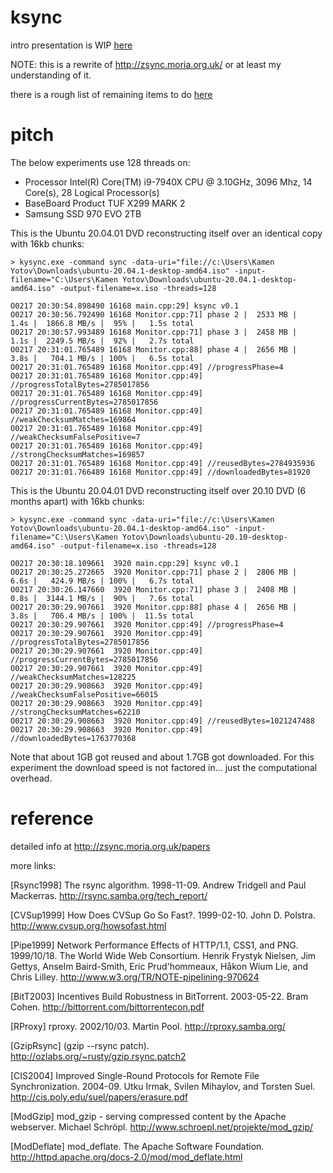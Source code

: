 # ksync

intro presentation is WIP [here](https://www.icloud.com/keynote/0xYX50qkePJ4hi4nuu4fmyNPQ#Untitled)

NOTE: this is a rewrite of http://zsync.moria.org.uk/ or at least my understanding of it.

there is a rough list of remaining items to do [here](todo.md)

# pitch

The below experiments use 128 threads on:
* Processor	Intel(R) Core(TM) i9-7940X CPU @ 3.10GHz, 3096 Mhz, 14 Core(s), 28 Logical Processor(s)
* BaseBoard Product	TUF X299 MARK 2
* Samsung SSD 970 EVO 2TB

This is the Ubuntu 20.04.01 DVD reconstructing itself over an identical copy with 16kb chunks:

```
> kysync.exe -command sync -data-uri="file://c:\Users\Kamen Yotov\Downloads\ubuntu-20.04.1-desktop-amd64.iso" -input-filename="C:\Users\Kamen Yotov\Downloads\ubuntu-20.04.1-desktop-amd64.iso" -output-filename=x.iso -threads=128

O0217 20:30:54.898490 16168 main.cpp:29] ksync v0.1                                                                     
O0217 20:30:56.792490 16168 Monitor.cpp:71] phase 2 |  2533 MB |   1.4s |  1866.8 MB/s |  95% |   1.5s total            
O0217 20:30:57.993489 16168 Monitor.cpp:71] phase 3 |  2458 MB |   1.1s |  2249.5 MB/s |  92% |   2.7s total            
O0217 20:31:01.765489 16168 Monitor.cpp:88] phase 4 |  2656 MB |   3.8s |   704.1 MB/s | 100% |   6.5s total            
O0217 20:31:01.765489 16168 Monitor.cpp:49] //progressPhase=4                                                           
O0217 20:31:01.765489 16168 Monitor.cpp:49] //progressTotalBytes=2785017856                                             
O0217 20:31:01.765489 16168 Monitor.cpp:49] //progressCurrentBytes=2785017856                                           
O0217 20:31:01.765489 16168 Monitor.cpp:49] //weakChecksumMatches=169864                                                
O0217 20:31:01.765489 16168 Monitor.cpp:49] //weakChecksumFalsePositive=7                                               
O0217 20:31:01.765489 16168 Monitor.cpp:49] //strongChecksumMatches=169857                                              
O0217 20:31:01.765489 16168 Monitor.cpp:49] //reusedBytes=2784935936                                                    
O0217 20:31:01.766489 16168 Monitor.cpp:49] //downloadedBytes=81920                                                     
```

This is the Ubuntu 20.04.01 DVD reconstructing itself over 20.10 DVD (6 months apart) with 16kb chunks:
```
> kysync.exe -command sync -data-uri="file://c:\Users\Kamen Yotov\Downloads\ubuntu-20.04.1-desktop-amd64.iso" -input-filename="C:\Users\Kamen Yotov\Downloads\ubuntu-20.10-desktop-amd64.iso" -output-filename=x.iso -threads=128

O0217 20:30:18.109661  3920 main.cpp:29] ksync v0.1                                                                     
O0217 20:30:25.272665  3920 Monitor.cpp:71] phase 2 |  2806 MB |   6.6s |   424.9 MB/s | 100% |   6.7s total            
O0217 20:30:26.147660  3920 Monitor.cpp:71] phase 3 |  2408 MB |   0.8s |  3144.1 MB/s |  90% |   7.6s total            
O0217 20:30:29.907661  3920 Monitor.cpp:88] phase 4 |  2656 MB |   3.8s |   706.4 MB/s | 100% |  11.5s total            
O0217 20:30:29.907661  3920 Monitor.cpp:49] //progressPhase=4                                                           
O0217 20:30:29.907661  3920 Monitor.cpp:49] //progressTotalBytes=2785017856                                             
O0217 20:30:29.907661  3920 Monitor.cpp:49] //progressCurrentBytes=2785017856                                           
O0217 20:30:29.907661  3920 Monitor.cpp:49] //weakChecksumMatches=128225                                                
O0217 20:30:29.908663  3920 Monitor.cpp:49] //weakChecksumFalsePositive=66015                                           
O0217 20:30:29.908663  3920 Monitor.cpp:49] //strongChecksumMatches=62210                                               
O0217 20:30:29.908663  3920 Monitor.cpp:49] //reusedBytes=1021247488                                                    
O0217 20:30:29.908663  3920 Monitor.cpp:49] //downloadedBytes=1763770368                                                
```
Note that about 1GB got reused and about 1.7GB got downloaded.
For this experiment the download speed is not factored in... just the computational overhead.

# reference

detailed info at http://zsync.moria.org.uk/papers

more links:

[Rsync1998] The rsync algorithm. 1998-11-09. Andrew Tridgell and Paul Mackerras. http://rsync.samba.org/tech_report/

[CVSup1999] How Does CVSup Go So Fast?. 1999-02-10. John D. Polstra. http://www.cvsup.org/howsofast.html

[Pipe1999] Network Performance Effects of HTTP/1.1, CSS1, and PNG. 1999/10/18. The World Wide Web Consortium. Henrik Frystyk Nielsen, Jim Gettys, Anselm Baird-Smith, Eric Prud'hommeaux, Håkon Wium Lie, and Chris Lilley. http://www.w3.org/TR/NOTE-pipelining-970624

[BitT2003] Incentives Build Robustness in BitTorrent. 2003-05-22. Bram Cohen. http://bittorrent.com/bittorrentecon.pdf

[RProxy] rproxy. 2002/10/03. Martin Pool. http://rproxy.samba.org/

[GzipRsync] (gzip --rsync patch). http://ozlabs.org/~rusty/gzip.rsync.patch2

[CIS2004] Improved Single-Round Protocols for Remote File Synchronization. 2004-09. Utku Irmak, Svilen Mihaylov, and Torsten Suel. http://cis.poly.edu/suel/papers/erasure.pdf

[ModGzip] mod_gzip - serving compressed content by the Apache webserver. Michael Schröpl. http://www.schroepl.net/projekte/mod_gzip/

[ModDeflate] mod_deflate. The Apache Software Foundation. http://httpd.apache.org/docs-2.0/mod/mod_deflate.html
